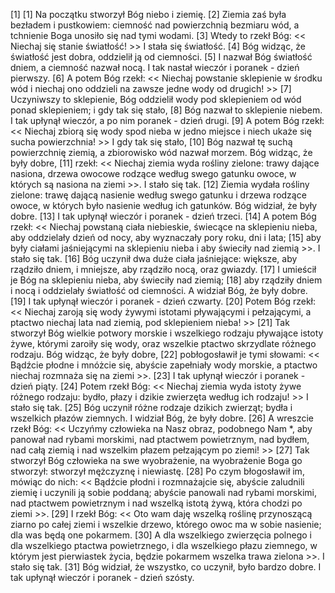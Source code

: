 [1]
[1] Na początku stworzył Bóg niebo i ziemię. [2] Ziemia zaś była bezładem i pustkowiem: ciemność nad powierzchnią bezmiaru wód, a tchnienie Boga unosiło się nad tymi wodami.
[3] Wtedy to rzekł Bóg: << Niechaj się stanie światłość! >> I stała się światłość. [4] Bóg widząc, że światłość jest dobra, oddzielił ją od ciemności. [5] I nazwał Bóg światłość dniem, a ciemność nazwał nocą. 
I tak nastał wieczór i poranek - dzień pierwszy.
[6] A potem Bóg rzekł: << Niechaj powstanie sklepienie w środku wód i niechaj ono oddzieli na zawsze jedne wody od drugich! >> [7] Uczyniwszy to sklepienie, Bóg oddzielił wody pod sklepieniem od wód ponad sklepieniem; i gdy tak się stało, [8] Bóg nazwał to sklepienie niebem.
I tak upłynął wieczór, a po nim poranek - dzień drugi.
[9] A potem Bóg rzekł: << Niechaj zbiorą się wody spod nieba w jedno miejsce i niech ukaże się sucha powierzchnia! >> I gdy tak się stało, [10] Bóg nazwał tę suchą powierzchnię ziemią, a zbiorowisko wód nazwał morzem. Bóg widząc, że były dobre, [11] rzekł: << Niechaj ziemia wyda rośliny zielone: trawy dające nasiona, drzewa owocowe rodzące według swego gatunku owoce, w których są nasiona na ziemi >>. I stało się tak. [12] Ziemia wydała rośliny zielone: trawę dającą nasienie według swego gatunku i drzewa rodzące owoce, w których było nasienie według ich gatunków. Bóg widział, że były dobre.
[13] I tak upłynął wieczór i poranek - dzień trzeci.
[14] A potem Bóg rzekł: << Niechaj powstaną ciała niebieskie, świecące na sklepieniu nieba, aby oddzielały dzień od nocy, aby wyznaczały pory roku, dni i lata; [15] aby były ciałami jaśniejącymi na sklepieniu nieba i aby świeciły nad ziemią >>. I stało się tak. [16] Bóg uczynił dwa duże ciała jaśniejące: większe, aby rządziło dniem, i mniejsze, aby rządziło nocą, oraz gwiazdy. [17] I umieścił je Bóg na sklepieniu nieba, aby świeciły nad ziemią; [18] aby rządziły dniem i nocą i oddzielały światłość od ciemności. A widział Bóg, że były dobre. 
[19] I tak upłynął wieczór i poranek - dzień czwarty.
[20] Potem Bóg rzekł: << Niechaj zaroją się wody żywymi istotami pływającymi i pełzającymi, a ptactwo niechaj lata nad ziemią, pod sklepieniem nieba! >> [21] Tak stworzył Bóg wielkie potwory morskie i wszelkiego rodzaju pływające istoty żywe, którymi zaroiły się wody, oraz wszelkie ptactwo skrzydlate różnego rodzaju. Bóg widząc, że były dobre, [22] pobłogosławił je tymi słowami: << Bądźcie płodne i mnóżcie się, abyście zapełniały wody morskie, a ptactwo niechaj rozmnaża się na ziemi >>.
[23] I tak upłynął wieczór i poranek - dzień piąty.
[24] Potem rzekł Bóg: << Niechaj ziemia wyda istoty żywe różnego rodzaju: bydło, płazy i dzikie zwierzęta według ich rodzaju! >> I stało się tak. [25] Bóg uczynił różne rodzaje dzikich zwierząt; bydła i wszelkich płazów ziemnych. I widział Bóg, że były dobre. [26] A wreszcie rzekł Bóg: << Uczyńmy człowieka na Nasz obraz, podobnego Nam *, aby panował nad rybami morskimi, nad ptactwem powietrznym, nad bydłem, nad całą ziemią i nad wszelkim płazem pełzającym po ziemi! >>
[27] Tak stworzył Bóg człowieka na swe wyobrażenie,
na wyobrażenie Boga go stworzył:
stworzył mężczyznę i niewiastę.
[28] Po czym błogosławił im, mówiąc do nich: << Bądźcie płodni i rozmnażajcie się, abyście zaludnili ziemię i uczynili ją sobie poddaną; abyście panowali nad rybami morskimi, nad ptactwem powietrznym i nad wszelką istotą żywą, która chodzi po ziemi >>. [29] I rzekł Bóg: << Oto wam daję wszelką roślinę przynoszącą ziarno po całej ziemi i wszelkie drzewo, którego owoc ma w sobie nasienie; dla was będą one pokarmem. [30] A dla wszelkiego zwierzęcia polnego i dla wszelkiego ptactwa powietrznego, i dla wszelkiego płazu ziemnego, w którym jest pierwiastek życia, będzie pokarmem wszelka trawa zielona >>. I stało się tak. [31] Bóg widział, że wszystko, co uczynił, było bardzo dobre.
I tak upłynął wieczór i poranek - dzień szósty.
